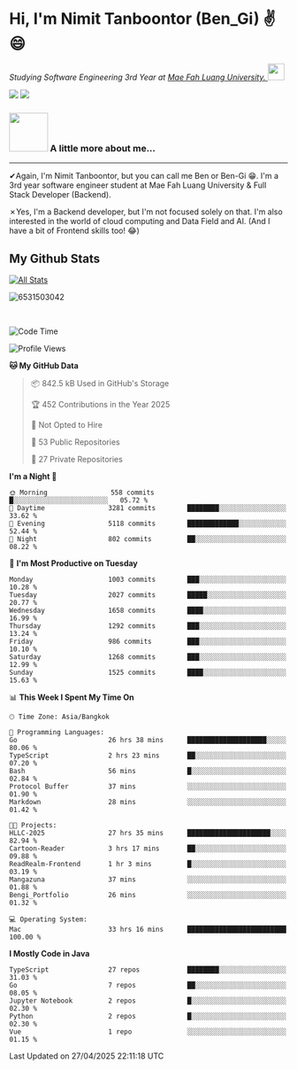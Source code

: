 # Hi, I'm Nimit Tanboontor (Ben_Gi) ✌😄
<p><em>Studying Software Engineering 3rd Year at <a href="https://en.mfu.ac.th/home.html"> Mae Fah Luang University.
</a><img src="https://media.giphy.com/media/WUlplcMpOCEmTGBtBW/giphy.gif" width="30"> </em></p>


[![](https://img.shields.io/badge/linkedin-%230077B5.svg?style=for-the-badge&logo=linkedin)]([https://www.linkedin.com/in/thanaphoom-babparn/](https://www.linkedin.com/in/nimit-tanbooutor-798139246/))
[![](https://img.shields.io/badge/Medium-12100E?style=for-the-badge&logo=medium&logoColor=white)](https://medium.com/@nimittanbooutor)

### <img src="https://media.giphy.com/media/VgCDAzcKvsR6OM0uWg/giphy.gif" width="70"> A little more about me...  

<hr> <!-- Horizontal line -->

&#10004;Again, I'm Nimit Tanboontor, but you can call me Ben or Ben-Gi 😁. I'm a 3rd year software engineer student at Mae Fah Luang University & Full Stack Developer (Backend).

&#10007;Yes, I'm a Backend developer, but I'm not focused solely on that. I'm also interested in the world of cloud computing and Data Field and AI. (And I have a bit of Frontend skills too! 😂)


## My Github Stats

[![All Stats](https://github-readme-stats.vercel.app/api?username=6531503042&show_icons=true&theme=algolia)](https://github.com/6531503042)

<p><img align="center" src="https://github-readme-streak-stats.herokuapp.com/?user=6531503042&" alt="6531503042" /></p>

<br />


<!--START_SECTION:waka-->
![Code Time](http://img.shields.io/badge/Code%20Time-508%20hrs%2015%20mins-blue)

![Profile Views](http://img.shields.io/badge/Profile%20Views-2-blue)

**🐱 My GitHub Data** 

> 📦 842.5 kB Used in GitHub's Storage 
 > 
> 🏆 452 Contributions in the Year 2025
 > 
> 🚫 Not Opted to Hire
 > 
> 📜 53 Public Repositories 
 > 
> 🔑 27 Private Repositories 
 > 
**I'm a Night 🦉** 

```text
🌞 Morning                558 commits         █░░░░░░░░░░░░░░░░░░░░░░░░   05.72 % 
🌆 Daytime                3281 commits        ████████░░░░░░░░░░░░░░░░░   33.62 % 
🌃 Evening                5118 commits        █████████████░░░░░░░░░░░░   52.44 % 
🌙 Night                  802 commits         ██░░░░░░░░░░░░░░░░░░░░░░░   08.22 % 
```
📅 **I'm Most Productive on Tuesday** 

```text
Monday                   1003 commits        ███░░░░░░░░░░░░░░░░░░░░░░   10.28 % 
Tuesday                  2027 commits        █████░░░░░░░░░░░░░░░░░░░░   20.77 % 
Wednesday                1658 commits        ████░░░░░░░░░░░░░░░░░░░░░   16.99 % 
Thursday                 1292 commits        ███░░░░░░░░░░░░░░░░░░░░░░   13.24 % 
Friday                   986 commits         ███░░░░░░░░░░░░░░░░░░░░░░   10.10 % 
Saturday                 1268 commits        ███░░░░░░░░░░░░░░░░░░░░░░   12.99 % 
Sunday                   1525 commits        ████░░░░░░░░░░░░░░░░░░░░░   15.63 % 
```


📊 **This Week I Spent My Time On** 

```text
🕑︎ Time Zone: Asia/Bangkok

💬 Programming Languages: 
Go                       26 hrs 38 mins      ████████████████████░░░░░   80.06 % 
TypeScript               2 hrs 23 mins       ██░░░░░░░░░░░░░░░░░░░░░░░   07.20 % 
Bash                     56 mins             █░░░░░░░░░░░░░░░░░░░░░░░░   02.84 % 
Protocol Buffer          37 mins             ░░░░░░░░░░░░░░░░░░░░░░░░░   01.90 % 
Markdown                 28 mins             ░░░░░░░░░░░░░░░░░░░░░░░░░   01.42 % 

🐱‍💻 Projects: 
HLLC-2025                27 hrs 35 mins      █████████████████████░░░░   82.94 % 
Cartoon-Reader           3 hrs 17 mins       ██░░░░░░░░░░░░░░░░░░░░░░░   09.88 % 
ReadRealm-Frontend       1 hr 3 mins         █░░░░░░░░░░░░░░░░░░░░░░░░   03.19 % 
Mangazuna                37 mins             ░░░░░░░░░░░░░░░░░░░░░░░░░   01.88 % 
Bengi_Portfolio          26 mins             ░░░░░░░░░░░░░░░░░░░░░░░░░   01.32 % 

💻 Operating System: 
Mac                      33 hrs 16 mins      █████████████████████████   100.00 % 
```

**I Mostly Code in Java** 

```text
TypeScript               27 repos            ████████░░░░░░░░░░░░░░░░░   31.03 % 
Go                       7 repos             ██░░░░░░░░░░░░░░░░░░░░░░░   08.05 % 
Jupyter Notebook         2 repos             █░░░░░░░░░░░░░░░░░░░░░░░░   02.30 % 
Python                   2 repos             █░░░░░░░░░░░░░░░░░░░░░░░░   02.30 % 
Vue                      1 repo              ░░░░░░░░░░░░░░░░░░░░░░░░░   01.15 % 
```




 Last Updated on 27/04/2025 22:11:18 UTC
<!--END_SECTION:waka-->
